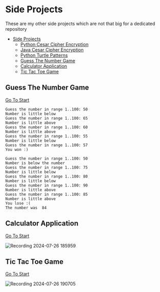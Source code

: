 # Side Projects

These are my other side projects which are not that big for a dedicated repository

- [Side Projects](#side-projects)
  - [Python Cesar Cipher Encryption](https://github.com/Sourish-Kanna/Side-Projects/tree/main/Python%20Cesar%20Cipher%20Encryption)
  - [Java Cesar Cipher Encryption](https://github.com/Sourish-Kanna/Side-Projects/tree/main/Java%20Cesar%20Cipher%20Encryption)
  - [Python Turtle Patterns](https://github.com/Sourish-Kanna/Side-Projects/tree/main/Python%20Turtle%20Patterns)
  - [Guess The Number Game](#guess-the-number-game)
  - [Calculator Application](#calculator-application)
  - [Tic Tac Toe Game](#tic-tac-toe-game)

## Guess The Number Game

[Go To Start](#side-projects)

```Text
Guess the number in range 1..100: 50
Number is little below
Guess the number in range 1..100: 65
Number is little above
Guess the number in range 1..100: 60
Number is little above
Guess the number in range 1..100: 55
Number is little below
Guess the number in range 1..100: 57
You won :)

Guess the number in range 1..100: 50
Number is below the number
Guess the number in range 1..100: 75
Number is little below
Guess the number in range 1..100: 80
Number is little below
Guess the number in range 1..100: 90
Number is little above
Guess the number in range 1..100: 85
Number is little above
You lose :( 
The number was  84
```

## Calculator Application

[Go To Start](#side-projects)

![Recording 2024-07-26 185959](https://github.com/user-attachments/assets/c4c77f29-aaae-46f0-855d-c31ae3cad380)

## Tic Tac Toe Game

[Go To Start](#side-projects)

![Recording 2024-07-26 190705](https://github.com/user-attachments/assets/c197eb4e-4e2b-4f59-9710-4f71e0197bcf)
